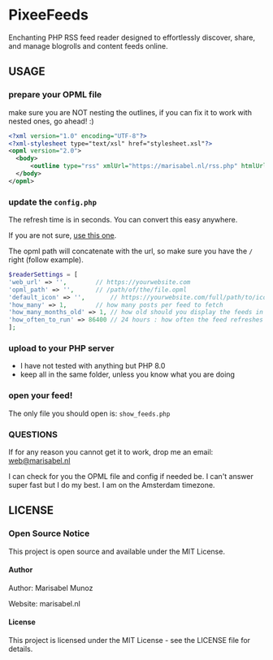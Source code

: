 # PixeeFeeds
Enchanting PHP RSS feed reader designed to effortlessly discover, share, and manage blogrolls and content feeds online. 


## USAGE

### prepare your OPML file

make sure you are NOT nesting the outlines, if you can fix it to work with nested ones, go ahead! :) 

```xml
<?xml version="1.0" encoding="UTF-8"?>
<?xml-stylesheet type="text/xsl" href="stylesheet.xsl"?>
<opml version="2.0">
  <body>
      <outline type="rss" xmlUrl="https://marisabel.nl/rss.php" htmlUrl="https://marisabel.nl" text="Marisabel Munoz" title="Marisabel Munoz"/>
  </body>
</opml>
```

### update the `config.php`

The refresh time is in seconds. You can convert this easy anywhere.

If you are not sure, [use this one](https://www.unitconverters.net/time-converter.html).

The opml path will concatenate with the url, so make sure you have the `/` right (follow example). 

```php
$readerSettings = [  
'web_url' => '',		// https://yourwebsite.com
'opml_path' => '',		// /path/of/the/file.opml
'default_icon' => '',		// https://yourwebsite.com/full/path/to/icon.svg
'how_many' => 1,		// how many posts per feed to fetch
'how_many_months_old' => 1,	// how old should you display the feeds in months
'how_often_to_run' => 86400	// 24 hours : how often the feed refreshes in seconds
];
```

### upload to your PHP server

- I have not tested with anything but PHP 8.0
- keep all in the same folder, unless you know what you are doing

### open your feed!

The only file you should open is:
`show_feeds.php`

### QUESTIONS

If for any reason you cannot get it to work, drop me an email: web@marisabel.nl

I can check for you the OPML file and config if needed be. I can't answer super fast but I do my best. I am on the Amsterdam timezone.

## LICENSE

### Open Source Notice
This project is open source and available under the MIT License.

#### Author
Author: Marisabel Munoz

Website: marisabel.nl

#### License
This project is licensed under the MIT License - see the LICENSE file for details.
